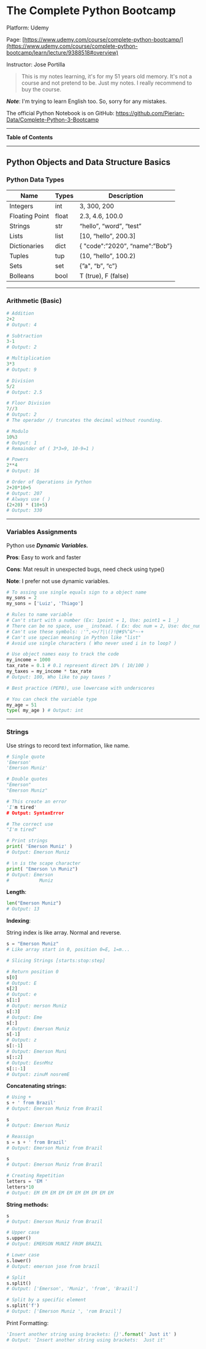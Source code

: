 # The Complete Python Bootcamp

Platform: Udemy

Page: [https://www.udemy.com/course/complete-python-bootcamp/](https://www.udemy.com/course/complete-python-bootcamp/learn/lecture/9388518#overview)

Instructor: Jose Portilla

> This is my notes learning, it's for my 51 years old memory. It's not a course and not pretend to be. Just my notes. I really recommend to buy the course.
> 

***Note***: I'm trying to learn English too. So, sorry for any mistakes.

The official Python Notebook is on GitHub: https://github.com/Pierian-Data/Complete-Python-3-Bootcamp

---

**Table of Contents**

---

## Python Objects and Data Structure Basics

### **Python Data Types**

| **Name** | **Types** | **Description** |
| --- | --- | --- |
| Integers | int | 3, 300, 200 |
| Floating Point | float | 2.3, 4.6, 100.0 |
| Strings | str | “hello”, “word”, “test” |
| Lists | list | [10, “hello”, 200.3] |
| Dictionaries | dict | { "code":”2020”, “name":”Bob”} |
| Tuples | tup | (10, “hello”, 100.2) |
| Sets | set | {”a", “b”, “c”} |
| Bolleans | bool | T (true), F (false) |

---

### Arithmetic (Basic)

```python
# Addition
2+2
# Output: 4

# Subtraction
3-1
# Output: 2

# Multiplication
3*3
# Output: 9

# Division
5/2
# Output: 2.5

# Floor Division
7//3
# Output: 2
# The operador // truncates the decimal without rounding.

# Modulo
10%3
# Output: 1
# Remainder of ( 3*3=9, 10-9=1 )

# Powers
2**4
# Output: 16

# Order of Operations in Python
2+20*10+5
# Output: 207
# Always use ( )
(2+20) * (10+5)
# Output: 330
```

---

### Variables Assignments

Python use ***Dynamic*** ***Variables.***

**Pros**: Easy to work and faster

**Cons**: Mat result in unexpected bugs, need check using type()

**Note**: I prefer not use dynamic variables.

```python
# To assing use single equals sign to a object name
my_sons = 2
my_sons = ['Luiz', 'Thiago']

# Rules to name variable
# Can't start with a number (Ex: 1point = 1, Use: point1 = 1 _)
# There can be no space, use _ instead. ( Ex: doc num = 2, Use: doc_num = 2 )
# Can't use these symbols: :'",<>/?|\()!@#$%^&*~-+
# Can't use specian meaning in Python like "list"
# Avoid use single characters ( Who never used i in to loop? )

# Use object names easy to track the code
my_income = 1000
tax_rate = 0.1 # 0.1 represent direct 10% ( 10/100 )
my_taxes = my_income * tax_rate 
# Output: 100, Who like to pay taxes ?

# Best practice (PEP8), use lowercase with underscores

# You can check the variable type
my_age = 51
type( my_age ) # Output: int
```

---

### Strings

Use strings to record text information, like name.

```python
# Single quote
'Emerson'
'Emerson Muniz'

# Double quotes
"Emerson"
"Emerson Muniz"

# This create an error
'I'm tired'
# Output: SyntaxError

# The correct use
"I'm tired"

# Print strings
print( 'Emerson Muniz' )
# Output: Emerson Muniz

# \n is the scape character
print( "Emerson \n Muniz")
# Output: Emerson
#           Muniz

```

**Length**:

```python
len("Emerson Muniz")
# Output: 13
```

**Indexing**:

String index is like array. Normal and reverse.

```python
s = "Emerson Muniz"
# Like array start in 0, position 0=E, 1=m...

# Slicing Strings [starts:stop:step]

# Return position 0
s[0]
# Output: E
s[2]
# Output: e
s[1:]
# Output: merson Muniz
s[:3]
# Output: Eme
s[:]
# Output: Emerson Muniz
s[-1]
# Output: z
s[:-1]
# Output: Emerson Muni
s[::2]
# Output: EesnMnz
s[::-1]
# Output: zinuM nosremE
```

**Concatenating strings:**

```python
# Using +
s + ' from Brazil'
# Output: Emerson Muniz from Brazil

s
# Output: Emerson Muniz

# Reassign
s = s + ' from Brazil'
# Output: Emerson Muniz from Brazil

s
# Output: Emerson Muniz from Brazil

# Creating Repetition
letters = 'EM '
letters*10
# Output: EM EM EM EM EM EM EM EM EM EM
```

**String methods:**

```python
s
# Output: Emerson Muniz from Brazil

# Upper case
s.upper()
# Output: EMERSON MUNIZ FROM BRAZIL

# Lower case
s.lower()
# Output: emerson jose from brazil

# Split
s.split()
# Output: ['Emerson', 'Muniz', 'from', 'Brazil']

# Split by a specific element
s.split('f')
# Output: ['Emerson Muniz ', 'rom Brazil']

```

Print Formatting:

```python
'Insert another string using brackets: {}'.format(' Just it' )
# Output: 'Insert another string using brackets:  Just it'
```

